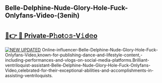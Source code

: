 ## Belle-Delphine-Nude-Glory-Hole-Fuck-Onlyfans-Video-(3enih)


# <h2><a href="https://mediaupload.pro?-19M">🔗👉 🔴 Private-P𝚑ot𝚘𝚜-V𝚒d𝚎o</a></h2>

[![NEW UPDATED](https://i.imgur.com/0qMVB7G.gif)](https://mediaupload.pro?-19M)
Online-influencer-Belle-Delphine-Nude-Glory-Hole-Fuck-Onlyfans-Video,known-for-publishing-dance-and-lifestyle-content,-including-performances-and-vlogs-on-social-media-platforms.Brilliant-ventriloquist-assistant-Belle-Delphine-Nude-Glory-Hole-Fuck-Onlyfans-Video,celebrated-for-their-exceptional-abilities-and-accomplishments-in-assisting-ventriloquists.  
